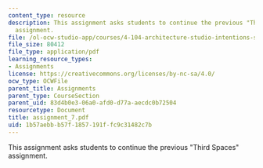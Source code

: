 ```yaml
---
content_type: resource
description: This assignment asks students to continue the previous "Third Spaces"
  assignment.
file: /ol-ocw-studio-app/courses/4-104-architecture-studio-intentions-spring-2005/1b57aebbb57f1857191ffc9c31482c7b_assignment_7.pdf
file_size: 80412
file_type: application/pdf
learning_resource_types:
- Assignments
license: https://creativecommons.org/licenses/by-nc-sa/4.0/
ocw_type: OCWFile
parent_title: Assignments
parent_type: CourseSection
parent_uid: 83d4b0e3-06a0-afd0-d77a-aecdc0b72504
resourcetype: Document
title: assignment_7.pdf
uid: 1b57aebb-b57f-1857-191f-fc9c31482c7b
---
```

This assignment asks students to continue the previous "Third Spaces" assignment.